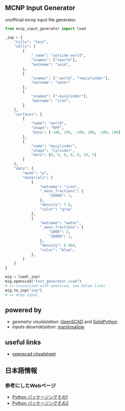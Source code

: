 ## MCNP Input Generator
unofficial mcnp input file generator.


```python
from mcnp_input_generator import load

_inp = {
    "title": "test",
    "cells": [
        {
            "_name": "outside world",
            "snames": ["+world"],
            "matname": "void",
        },
        {
            "snames": ["-world", "+mycylinder"],
            "matname": "water"
        },
        {
            "snames": ["-mycylinder"],
            "matname": "iron",
        }
    ],
    "surfaces": [
        {
            "name": "world",
            "shape": "RPP",
            "data": [-100, 100, -100, 100, -100, 100]
        },
        {
            "name": "mycylinder",
            "shape": "cylinder",
            "data": [0, 0, 0, 0, 0, 10, 5]
        }
    ],
    "data": {
        "mode": "p",
        "materials": [
            {
                "matname": "iron",
                "_mass_fractions": {
                    "28000": 1,
                },
                "density": 7.8,
                "color": "gray"
            },
            {
                "matname": "water",
                "_mass_fractions": {
                    "1000": 2,
                    "16000": 1,
                },
                "density": 0.988,
                "color": "blue",
            },
        ]
    }
}

mig = load(_inp)
mig.openscad("test_generator.scad")
# => visualized with openscad, see below links
mig.to_inp("inp")
# => mcnp input
```


## powered by
- *geometry visulaization*: [OpenSCAD](https://openscad.org/) and [SolidPython](https://github.com/SolidCode/SolidPython)
- *inputs deserialization*: [marshmallow](https://marshmallow.readthedocs.io/en/stable/index.html)

## useful links
- [openscad cheatsheet](http://openscad.org/cheatsheet/)

## 日本語情報
### 参考にしたWebページ
- [Python パッケージングその1](https://www.m3tech.blog/entry/python-packaging)
- [Python パッケージングその2](https://qiita.com/gyu-don/items/833ceb2068f33a9a11e1)

